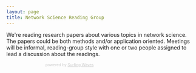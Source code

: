 ```yaml
---
layout: page
title: Network Science Reading Group
---
```


We're reading research papers about various topics in network science. The papers could be both methods and/or application oriented. Meetings will be informal, reading-group style with one
or two people assigned to lead a discussion about the readings.

<!-- Here's some of what we've been reading. You can see more at our Zotero feed [here](https://www.zotero.org/groups/sns_reading_group/items)! -->

<!-- start sw-rss-feed code -->
<script type="text/javascript">
    <!--
    rssfeed_url = new Array();
    rssfeed_url[0] = "https://api.zotero.org/groups/2389831/items/top?start=0&limit=25&format=atom&v=1";
    rssfeed_scroll = "on";
    rssfeed_scroll_step = "6";
    rssfeed_scroll_bar = "off";
    rssfeed_target = "_blank";
    rssfeed_font_size = "12";
    rssfeed_font_face = "";
    rssfeed_border = "on";
    rssfeed_css_url = "https://feed.surfing-waves.com/css/style4.css";
    rssfeed_title = "on";
    rssfeed_title_name = "";
    rssfeed_title_bgcolor = "#3366ff";
    rssfeed_title_color = "#fff";
    rssfeed_title_bgimage = "";
    rssfeed_footer = "off";
    rssfeed_footer_name = "rss feed";
    rssfeed_footer_bgcolor = "#fff";
    rssfeed_footer_color = "#333";
    rssfeed_footer_bgimage = "";
    rssfeed_item_title_length = "50";
    rssfeed_item_title_color = "#666";
    rssfeed_item_bgcolor = "#fff";
    rssfeed_item_bgimage = "";
    rssfeed_item_border_bottom = "on";
    rssfeed_item_source_icon = "off";
    rssfeed_item_date = "on";
    rssfeed_item_description = "on";
    rssfeed_item_description_length = "120";
    rssfeed_item_description_color = "#666";
    rssfeed_item_description_link_color = "#333";
    rssfeed_item_description_tag = "on";
    rssfeed_no_items = "0";
    rssfeed_cache = "07bd3633ad312c4dbacd925a8af2004b";
    //-->
</script>
<script type="text/javascript" src="//feed.surfing-waves.com/js/rss-feed.js"></script>
<!-- The link below helps keep this service FREE, and helps other people find the SW widget. Please be cool and keep it! Thanks. -->
<div style="color:#ccc;font-size:10px; text-align:right; width:230px;">powered by <a href="https://surfing-waves.com" rel="noopener" target="_blank" style="color:#ccc;">Surfing Waves</a></div>
<!-- end sw-rss-feed code -->
